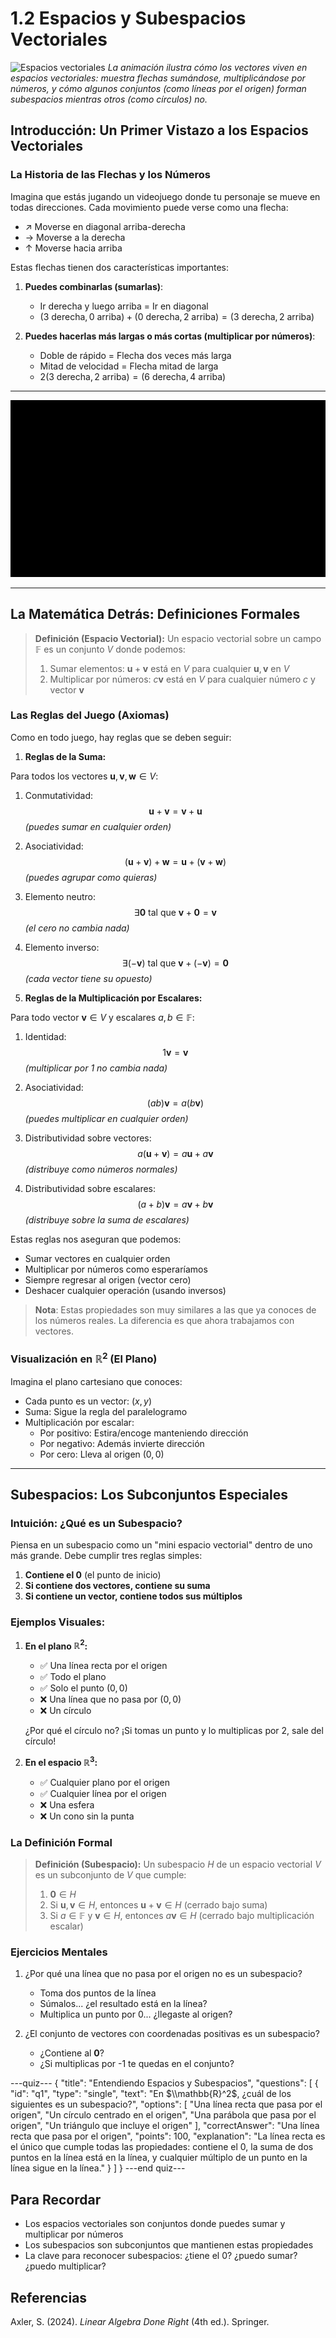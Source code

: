 # 1.2 Espacios y Subespacios Vectoriales

![Espacios vectoriales](manim_vector_spaces.gif)
*La animación ilustra cómo los vectores viven en espacios vectoriales: muestra flechas sumándose, multiplicándose por números, y cómo algunos conjuntos (como líneas por el origen) forman subespacios mientras otros (como círculos) no.*

## Introducción: Un Primer Vistazo a los Espacios Vectoriales

### La Historia de las Flechas y los Números

Imagina que estás jugando un videojuego donde tu personaje se mueve en todas direcciones. Cada movimiento puede verse como una flecha:
- ↗ Moverse en diagonal arriba-derecha
- → Moverse a la derecha
- ↑ Moverse hacia arriba

Estas flechas tienen dos características importantes:
1. **Puedes combinarlas (sumarlas)**:
   - Ir derecha y luego arriba = Ir en diagonal
   - $(3\text{ derecha}, 0\text{ arriba}) + (0\text{ derecha}, 2\text{ arriba}) = (3\text{ derecha}, 2\text{ arriba})$

2. **Puedes hacerlas más largas o más cortas (multiplicar por números)**:
   - Doble de rápido = Flecha dos veces más larga
   - Mitad de velocidad = Flecha mitad de larga
   - $2(3\text{ derecha}, 2\text{ arriba}) = (6\text{ derecha}, 4\text{ arriba})$

***
![Vectores en múltiples dimensiones](/public/lectures-media/lecture1.2.gif)
***


## La Matemática Detrás: Definiciones Formales

> **Definición (Espacio Vectorial):** Un espacio vectorial sobre un campo $\mathbb{F}$ es un conjunto $V$ donde podemos:
> 1. Sumar elementos: $\mathbf{u} + \mathbf{v}$ está en $V$ para cualquier $\mathbf{u}, \mathbf{v}$ en $V$
> 2. Multiplicar por números: $c\mathbf{v}$ está en $V$ para cualquier número $c$ y vector $\mathbf{v}$

### Las Reglas del Juego (Axiomas)

Como en todo juego, hay reglas que se deben seguir:

1. **Reglas de la Suma:** 

Para todos los vectores $\mathbf{u}, \mathbf{v}, \mathbf{w} \in V$:

1. Conmutatividad:
   $$\mathbf{u} + \mathbf{v} = \mathbf{v} + \mathbf{u}$$ 
   *(puedes sumar en cualquier orden)*

2. Asociatividad:
   $$(\mathbf{u} + \mathbf{v}) + \mathbf{w} = \mathbf{u} + (\mathbf{v} + \mathbf{w})$$ 
   *(puedes agrupar como quieras)*

3. Elemento neutro:
   $$\exists \mathbf{0} \text{ tal que } \mathbf{v} + \mathbf{0} = \mathbf{v}$$ 
   *(el cero no cambia nada)*

4. Elemento inverso:
   $$\exists (-\mathbf{v}) \text{ tal que } \mathbf{v} + (-\mathbf{v}) = \mathbf{0}$$ 
   *(cada vector tiene su opuesto)*

2. **Reglas de la Multiplicación por Escalares:**

Para todo vector $\mathbf{v} \in V$ y escalares $a,b \in \mathbb{F}$:

1. Identidad:
   $$1\mathbf{v} = \mathbf{v}$$ 
   *(multiplicar por 1 no cambia nada)*

2. Asociatividad:
   $$(ab)\mathbf{v} = a(b\mathbf{v})$$ 
   *(puedes multiplicar en cualquier orden)*

3. Distributividad sobre vectores:
   $$a(\mathbf{u} + \mathbf{v}) = a\mathbf{u} + a\mathbf{v}$$ 
   *(distribuye como números normales)*

4. Distributividad sobre escalares:
   $$(a + b)\mathbf{v} = a\mathbf{v} + b\mathbf{v}$$ 
   *(distribuye sobre la suma de escalares)*

Estas reglas nos aseguran que podemos:
- Sumar vectores en cualquier orden
- Multiplicar por números como esperaríamos
- Siempre regresar al origen (vector cero)
- Deshacer cualquier operación (usando inversos)

> **Nota**: Estas propiedades son muy similares a las que ya conoces de los números reales. La diferencia es que ahora trabajamos con vectores.

### Visualización en $\mathbb{R}^2$ (El Plano)

Imagina el plano cartesiano que conoces:
- Cada punto es un vector: $(x,y)$
- Suma: Sigue la regla del paralelogramo
- Multiplicación por escalar: 
  - Por positivo: Estira/encoge manteniendo dirección
  - Por negativo: Además invierte dirección
  - Por cero: Lleva al origen $(0,0)$
***
## Subespacios: Los Subconjuntos Especiales

### Intuición: ¿Qué es un Subespacio?

Piensa en un subespacio como un "mini espacio vectorial" dentro de uno más grande. Debe cumplir tres reglas simples:

1. **Contiene el 0** (el punto de inicio)
2. **Si contiene dos vectores, contiene su suma**
3. **Si contiene un vector, contiene todos sus múltiplos**

### Ejemplos Visuales:

1. **En el plano $\mathbb{R}^2$:**
   - ✅ Una línea recta por el origen
   - ✅ Todo el plano
   - ✅ Solo el punto $(0,0)$
   - ❌ Una línea que no pasa por $(0,0)$
   - ❌ Un círculo
   
   ¿Por qué el círculo no? ¡Si tomas un punto y lo multiplicas por 2, sale del círculo!

2. **En el espacio $\mathbb{R}^3$:**
   - ✅ Cualquier plano por el origen
   - ✅ Cualquier línea por el origen
   - ❌ Una esfera
   - ❌ Un cono sin la punta

### La Definición Formal

> **Definición (Subespacio):** Un subespacio $H$ de un espacio vectorial $V$ es un subconjunto de $V$ que cumple:
> 1. $\mathbf{0} \in H$
> 2. Si $\mathbf{u}, \mathbf{v} \in H$, entonces $\mathbf{u} + \mathbf{v} \in H$ (cerrado bajo suma)
> 3. Si $a \in \mathbb{F}$ y $\mathbf{v} \in H$, entonces $a\mathbf{v} \in H$ (cerrado bajo multiplicación escalar)

### Ejercicios Mentales

1. ¿Por qué una línea que no pasa por el origen no es un subespacio?
   - Toma dos puntos de la línea
   - Súmalos... ¿el resultado está en la línea?
   - Multiplica un punto por 0... ¿llegaste al origen?

2. ¿El conjunto de vectores con coordenadas positivas es un subespacio?
   - ¿Contiene al $\mathbf{0}$?
   - ¿Si multiplicas por -1 te quedas en el conjunto?

---quiz---
{
  "title": "Entendiendo Espacios y Subespacios",
  "questions": [
    {
      "id": "q1",
      "type": "single",
      "text": "En $\\mathbb{R}^2$, ¿cuál de los siguientes es un subespacio?",
      "options": [
        "Una línea recta que pasa por el origen",
        "Un círculo centrado en el origen",
        "Una parábola que pasa por el origen",
        "Un triángulo que incluye el origen"
      ],
      "correctAnswer": "Una línea recta que pasa por el origen",
      "points": 100,
      "explanation": "La línea recta es el único que cumple todas las propiedades: contiene el 0, la suma de dos puntos en la línea está en la línea, y cualquier múltiplo de un punto en la línea sigue en la línea."
    }
  ]
}
---end quiz---


## Para Recordar
- Los espacios vectoriales son conjuntos donde puedes sumar y multiplicar por números
- Los subespacios son subconjuntos que mantienen estas propiedades
- La clave para reconocer subespacios: ¿tiene el 0? ¿puedo sumar? ¿puedo multiplicar?

## Referencias
Axler, S. (2024). *Linear Algebra Done Right* (4th ed.). Springer. 